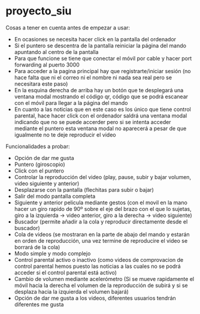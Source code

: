 # proyecto_siu

Cosas a tener en cuenta antes de empezar a usar:
- En ocasiones se necesita hacer click en la pantalla del ordenador
- Si el puntero se descentra de la pantalla reiniciar la página del mando apuntando al centro de la pantalla
- Para que funcione se tiene que conectar el móvil por cable y hacer port forwarding al puerto 3000
- Para acceder a la pagina principal hay que registrarte/iniciar sesión (no hace falta que ni el correo ni el nombre ni nada sea real pero se necesitara este paso)
- En la esquina derecha de arriba hay un botón que te desplegará una ventana modal mostrando el código qr, código que se podrá escanear con el móvil para llegar a la página del mando
- En cuanto a las noticias que en este caso es los único que tiene control parental, hace hacer click con el ordenador saldrá una ventana modal indicando que no se puede accerder pero si se intenta acceder mediante el puntero esta ventana modal no aparecerá a pesar de que igualmente no te deje reproducir el video


Funcionalidades a probar:
- Opción de dar me gusta
- Puntero (giroscopio)
- Click con el puntero
- Controlar la reproducción del video (play, pause, subir y bajar volumen, video siguiente y anterior)
- Desplazarse con la pantalla (flechitas para subir o bajar)
- Salir del modo pantalla completa
- Siguiente y anterior pelicula mediante gestos (con el movil en la mano hacer un giro rapido de 90º sobre el eje del brazo con el que lo sujetas, giro a la izquierda -> video anterior, giro a la derecha -> video siguiente)
- Buscador (permite añadir a la cola y reproducir directamente desde el buscador)
- Cola de videos (se mostraran en la parte de abajo del mando y estarán en orden de reproducción, una vez termine de reproducire el video se borrará de la cola)
- Modo simple y modo complejo
- Control parental activo o inactivo (como videos de comprovacion de control parental hemos puesto las noticias a las cuales no se podrá acceder si el control parental está activo)
- Cambio de volumen mediante acelerómetro (Si se mueve rapidamente el móvil hacia la derecha el volumen de la reproducción de subirá y si se desplaza hacia la izquierda el volumen bajará)
- Opción de dar me gusta a los videos, diferentes usuarios tendrán diferentes me gusta